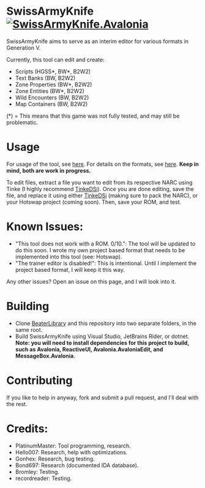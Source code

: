 # SwissArmyKnife [![SwissArmyKnife.Avalonia](https://github.com/PlatinumMaster/SwissArmyKnife/actions/workflows/dotnet-desktop.yml/badge.svg)](https://github.com/PlatinumMaster/SwissArmyKnife/actions/workflows/dotnet-desktop.yml)
SwissArmyKnife aims to serve as an interim editor for various formats in Generation V.

Currently, this tool can edit and create: 
* Scripts (HGSS*, BW*, B2W2) 
* Text Banks (BW, B2W2)
* Zone Properties (BW*, B2W2)
* Zone Entities (BW*, B2W2)
* Wild Encounters (BW, B2W2)
* Map Containers (BW, B2W2)

(*) = This means that this game was not fully tested, and may still be problematic.

# Usage
For usage of the tool, see [here](https://github.com/PlatinumMaster/SwissArmyKnife/wiki).
For details on the formats, see [here](https://github.com/PlatinumMaster/BeaterLibrary/wiki). 
**Keep in mind, both are work in progress.**

To edit files, extract a file you want to edit from its respective NARC using Tinke (I highly recommend [TinkeDSi](https://github.com/R-YaTian/TinkeDSi/releases/tag/V0.9.3)).
Once you are done editing, save the file, and replace it using either [TinkeDSi](https://github.com/R-YaTian/TinkeDSi/releases/tag/V0.9.3) (making sure to pack the NARC), or your Hotswap project (coming soon). Then, save your ROM, and test.

# Known Issues:
- "This tool does not work with a ROM. 0/10.": The tool will be updated to do this soon. I wrote my own project based format that needs to be implemented into this tool (see: Hotswap).
- "The trainer editor is disabled!": This is intentional. Until I implement the project based format, I will keep it this way. 

Any other issues? Open an issue on this page, and I will look into it.

# Building
* Clone [BeaterLibrary](https://github.com/PlatinumMaster/BeaterLibrary) and this repository into two separate folders, in the same root.
* Build SwissArmyKnife using Visual Studio, JetBrains Rider, or dotnet. **Note: you will need to install dependencies for this project to build, such as Avalonia, ReactiveUI, Avalonia.AvaloniaEdit, and MessageBox.Avalonia**.

# Contributing
If you like to help in anyway, fork and submit a pull request, and I'll deal with the rest.

# Credits:
- PlatinumMaster: Tool programming, research.
- Hello007: Research, help with optimizations.
- Gonhex: Research, bug testing.
- Bond697: Research (documented IDA database).
- Bromley: Testing.
- recordreader: Testing.
